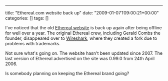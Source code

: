 ---
title: "Ethereal.com website back up"
date: "2009-01-07T09:00:21+00:00"
categories: []
tags: []

I've noticed that the old <a href="http://www.ethereal.com/">Ethereal website</a> is back up again after being offline for well over a year. The original Ethereal crew, including Gerald Combs the founder, disappeared over to <a href="http://www.wireshark.org/">Wireshark</a>, where they created a fork due to problems with trademarks.

Not sure what's going on. The website hasn't been updated since 2007. The last version of Ethereal advertised on the site was 0.99.0 from 24th April 2006.

Is somebody planning on keeping the Ethereal brand going?
